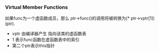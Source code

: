 ### Virtual Member Functions
如果func为一个虚函数成员，那么 ptr->func()的调用将被转换为(* ptr->vptr[1])(ptr).
* vptr 由编译器产生 指向该类的虚函数表
* 1 表示func函数在虚函数表中的索引
* 第二个ptr表示this指针

